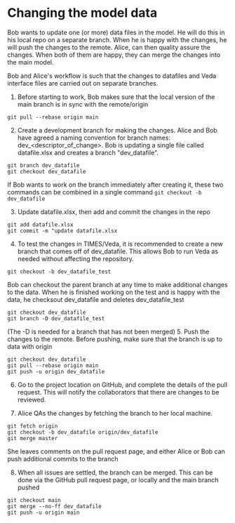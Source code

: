 # Changing the model data

Bob wants to update one (or more) data files in the model. He will do this in his local repo on a separate branch. When he is happy with the changes, he will push the changes to the remote. Alice, can then quality assure the changes. When both of them are happy, they can merge the changes into the main model.

Bob and Alice's workflow is such that the changes to datafiles and Veda interface files are carried out on separate branches. 

1. Before starting to work, Bob makes sure that the local version of the main branch is in sync with the remote/origin

```
git pull --rebase origin main
```

2. Create a development branch for making the changes. Alice and Bob have agreed a naming convention for branch names: dev_<descriptor_of_change>. Bob is updating a single file called datafile.xlsx and creates a branch "dev_datafile". 
```
git branch dev_datafile
git checkout dev_datafile
```
If Bob wants to work on the branch immediately after creating it, these two commands can be combined in a single command
```git checkout -b dev_datafile```

3. Update datafile.xlsx, then add and commit the changes in the repo
```
git add datafile.xlsx
git commit -m "update datafile.xlsx
```
4. To test the changes in TIMES/Veda, it is recommended to create a new branch that comes off of dev_datafile. This allows Bob to run Veda as needed without affecting the repository. 
```
git checkout -b dev_datafile_test
```
Bob can checkout the parent branch at any time to make additional changes to the data. When he is finished working on the test and is happy with the data, he checksout dev_datafile and deletes dev_datafile_test
```
git checkout dev_datafile
git branch -D dev_datafile_test
```
(The -D is needed for a branch that has not been merged)
5. Push the changes to the remote. Before pushing, make sure that the branch is up to data with origin

```
git checkout dev_datafile
git pull --rebase origin main
git push -u origin dev_datafile
```

6. Go to the project location on GitHub, and complete the details of the pull request. This will notify the collaborators that there are changes to be reviewed. 

7. Alice QAs the changes by fetching the branch to her local machine.
```
git fetch origin
git checkout -b dev_datafile origin/dev_datafile
git merge master
```
She leaves comments on the pull request page, and either Alice or Bob can push additional commits to the branch

8. When all issues are settled, the branch can be merged. This can be done via the GitHub pull request page, or locally and the main branch pushed
```
git checkout main
git merge --no-ff dev_datafile
git push -u origin main
```
